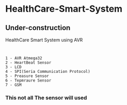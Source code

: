 # HealthCare-Smart-System
## Under-construction
HealthCare Smart System using AVR

```
 

1 - AVR Atmega32
2 - HeartBeat Sensor 
3 - LCD
4 - SPI(Seria Communication Protocol)
5 - Preasure Sensor 
6 - Tepmraure Sensor
7 - GSM

```
### This not all The sensor will used
